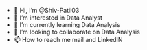 - 👋 Hi, I’m @Shiv-Patil03
- 👀 I’m interested in Data Analyst
- 🌱 I’m currently learning Data Analysis
- 💞️ I’m looking to collaborate on Data Analysis
- 📫 How to reach me mail and LinkedIN

<!---
Shiv-Patil03/Shiv-Patil03 is a ✨ special ✨ repository because its `README.md` (this file) appears on your GitHub profile.
You can click the Preview link to take a look at your changes.
--->
